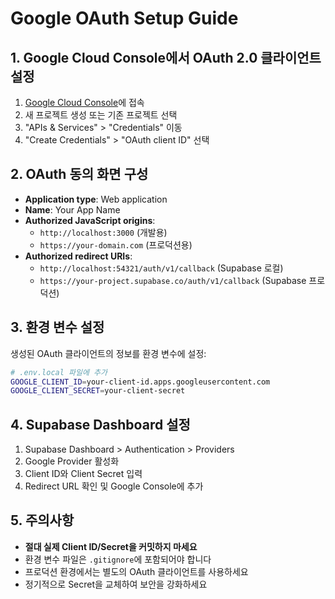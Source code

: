 # Google OAuth Setup Guide

## 1. Google Cloud Console에서 OAuth 2.0 클라이언트 설정

1. [Google Cloud Console](https://console.cloud.google.com/)에 접속
2. 새 프로젝트 생성 또는 기존 프로젝트 선택
3. "APIs & Services" > "Credentials" 이동
4. "Create Credentials" > "OAuth client ID" 선택

## 2. OAuth 동의 화면 구성

- **Application type**: Web application
- **Name**: Your App Name
- **Authorized JavaScript origins**: 
  - `http://localhost:3000` (개발용)
  - `https://your-domain.com` (프로덕션용)
- **Authorized redirect URIs**:
  - `http://localhost:54321/auth/v1/callback` (Supabase 로컬)
  - `https://your-project.supabase.co/auth/v1/callback` (Supabase 프로덕션)

## 3. 환경 변수 설정

생성된 OAuth 클라이언트의 정보를 환경 변수에 설정:

```bash
# .env.local 파일에 추가
GOOGLE_CLIENT_ID=your-client-id.apps.googleusercontent.com
GOOGLE_CLIENT_SECRET=your-client-secret
```

## 4. Supabase Dashboard 설정

1. Supabase Dashboard > Authentication > Providers
2. Google Provider 활성화
3. Client ID와 Client Secret 입력
4. Redirect URL 확인 및 Google Console에 추가

## 5. 주의사항

- **절대 실제 Client ID/Secret을 커밋하지 마세요**
- 환경 변수 파일은 `.gitignore`에 포함되어야 합니다
- 프로덕션 환경에서는 별도의 OAuth 클라이언트를 사용하세요
- 정기적으로 Secret을 교체하여 보안을 강화하세요